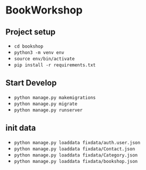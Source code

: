 # BookWorkshop
## Project setup
- `cd bookshop` 
- `python3 -m venv env`
- `source env/bin/activate`
- `pip install -r requirements.txt`

## Start Develop
- `python manage.py makemigrations`
- `python manage.py migrate`
- `python manage.py runserver`
## init data
- `python manage.py loaddata fixdata/auth.user.json`
- `python manage.py loaddata fixdata/Contact.json`
- `python manage.py loaddata fixdata/Category.json`
- `python manage.py loaddata fixdata/bookshop.json`
